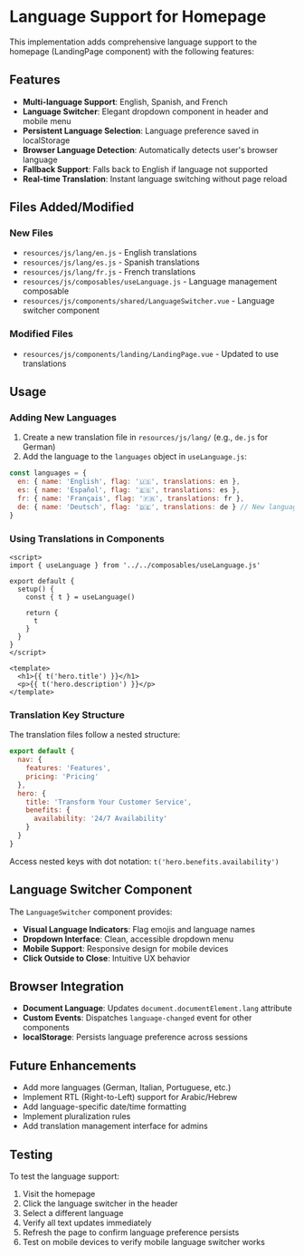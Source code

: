 # Language Support for Homepage

This implementation adds comprehensive language support to the homepage (LandingPage component) with the following features:

## Features

- **Multi-language Support**: English, Spanish, and French
- **Language Switcher**: Elegant dropdown component in header and mobile menu
- **Persistent Language Selection**: Language preference saved in localStorage
- **Browser Language Detection**: Automatically detects user's browser language
- **Fallback Support**: Falls back to English if language not supported
- **Real-time Translation**: Instant language switching without page reload

## Files Added/Modified

### New Files
- `resources/js/lang/en.js` - English translations
- `resources/js/lang/es.js` - Spanish translations  
- `resources/js/lang/fr.js` - French translations
- `resources/js/composables/useLanguage.js` - Language management composable
- `resources/js/components/shared/LanguageSwitcher.vue` - Language switcher component

### Modified Files
- `resources/js/components/landing/LandingPage.vue` - Updated to use translations

## Usage

### Adding New Languages

1. Create a new translation file in `resources/js/lang/` (e.g., `de.js` for German)
2. Add the language to the `languages` object in `useLanguage.js`:

```javascript
const languages = {
  en: { name: 'English', flag: '🇺🇸', translations: en },
  es: { name: 'Español', flag: '🇪🇸', translations: es },
  fr: { name: 'Français', flag: '🇫🇷', translations: fr },
  de: { name: 'Deutsch', flag: '🇩🇪', translations: de } // New language
}
```

### Using Translations in Components

```vue
<script>
import { useLanguage } from '../../composables/useLanguage.js'

export default {
  setup() {
    const { t } = useLanguage()
    
    return {
      t
    }
  }
}
</script>

<template>
  <h1>{{ t('hero.title') }}</h1>
  <p>{{ t('hero.description') }}</p>
</template>
```

### Translation Key Structure

The translation files follow a nested structure:

```javascript
export default {
  nav: {
    features: 'Features',
    pricing: 'Pricing'
  },
  hero: {
    title: 'Transform Your Customer Service',
    benefits: {
      availability: '24/7 Availability'
    }
  }
}
```

Access nested keys with dot notation: `t('hero.benefits.availability')`

## Language Switcher Component

The `LanguageSwitcher` component provides:

- **Visual Language Indicators**: Flag emojis and language names
- **Dropdown Interface**: Clean, accessible dropdown menu
- **Mobile Support**: Responsive design for mobile devices
- **Click Outside to Close**: Intuitive UX behavior

## Browser Integration

- **Document Language**: Updates `document.documentElement.lang` attribute
- **Custom Events**: Dispatches `language-changed` event for other components
- **localStorage**: Persists language preference across sessions

## Future Enhancements

- Add more languages (German, Italian, Portuguese, etc.)
- Implement RTL (Right-to-Left) support for Arabic/Hebrew
- Add language-specific date/time formatting
- Implement pluralization rules
- Add translation management interface for admins

## Testing

To test the language support:

1. Visit the homepage
2. Click the language switcher in the header
3. Select a different language
4. Verify all text updates immediately
5. Refresh the page to confirm language preference persists
6. Test on mobile devices to verify mobile language switcher works
